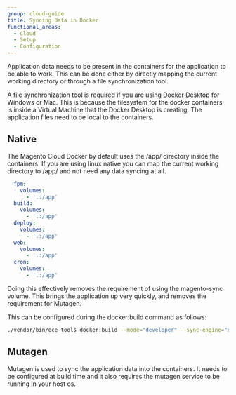 ```yaml
---
group: cloud-guide
title: Syncing Data in Docker
functional_areas:
  - Cloud
  - Setup
  - Configuration
---
```

Application data needs to be present in the containers for the application to be able to work. This can be done either by directly mapping the current working directory or through a file synchronization tool.

A file synchronization tool is required if you are using [Docker Desktop](https://www.docker.com/products/docker-desktop) for Windows or Mac. This is because the filesystem for the docker containers is inside a Virtual Machine that the Docker Desktop is creating. The application files need to be local to the containers.

## Native
The Magento Cloud Docker by default uses the /app/ directory inside the containers. If you are using linux native you can map the current working directory to /app/ and not need any data syncing at all.

```yaml
  fpm:
    volumes:
      - '.:/app'
  build:
    volumes:
      - '.:/app'
  deploy:
    volumes:
      - '.:/app'
  web:
    volumes:
      - '.:/app'
  cron:
    volumes:
      - '.:/app'
```

Doing this effectively removes the requirement of using the magento-sync volume. This brings the application up very quickly, and removes the requirement for Mutagen.

This can be configured during the docker:build command as follows:
```bash
./vendor/bin/ece-tools docker:build --mode="developer" --sync-engine="native"
```

## Mutagen
Mutagen is used to sync the application data into the containers. It needs to be configured at build time and it also requires the mutagen service to be running in your host os.